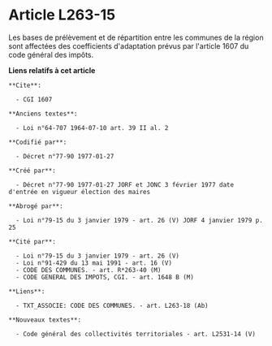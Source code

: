 # Article L263-15

Les bases de prélèvement et de répartition entre les communes de la région sont affectées des coefficients d'adaptation
prévus par l'article 1607 du code général des impôts.

**Liens relatifs à cet article**

	**Cite**:

	  - CGI 1607

	**Anciens textes**:

	  - Loi n°64-707 1964-07-10 art. 39 II al. 2

	**Codifié par**:

	  - Décret n°77-90 1977-01-27

	**Créé par**:

	  - Décret n°77-90 1977-01-27 JORF et JONC 3 février 1977 date d'entrée en vigueur élection des maires

	**Abrogé par**:

	  - Loi n°79-15 du 3 janvier 1979 - art. 26 (V) JORF 4 janvier 1979 p. 25

	**Cité par**:

	  - Loi n°79-15 du 3 janvier 1979 - art. 26 (V)
	  - Loi n°91-429 du 13 mai 1991 - art. 16 (V)
	  - CODE DES COMMUNES. - art. R*263-40 (M)
	  - CODE GENERAL DES IMPOTS, CGI. - art. 1648 B (M)

	**Liens**:

	  - TXT_ASSOCIE: CODE DES COMMUNES. - art. L263-18 (Ab)

	**Nouveaux textes**:

	  - Code général des collectivités territoriales - art. L2531-14 (V)
